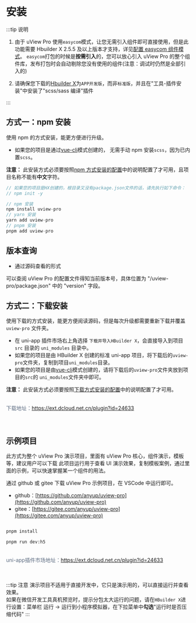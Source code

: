 # 安装

<demo-model url="/"></demo-model>

:::tip 说明

1. 由于 uView Pro 使用`easycom`模式，让您无需引入组件即可直接使用，但是此功能需要 Hbuilder X 2.5.5 及以上版本才支持，详见[配置 easycom 组件模式](/zh/components/quickstart.html#_3-配置easycom组件模式)。
   `easycom`打包的时候是**按需引入**的，您可以放心引入 uView Pro 的整个组件库，发布打包时会自动剔除您没有使用的组件(注意：调试时仍然是全部引入的)

2. 请确保您下载的[Hbuilder X](https://www.dcloud.io/hbuilderx.html)为`APP开发版`，而非`标准版`，并且在"工具-插件安装"中安装了"scss/sass 编译"插件

:::

## 方式一：npm 安装

使用 npm 的方式安装，能更方便进行升级。

- 如果您的项目是通过[vue-cli](https://uniapp.dcloud.io/quickstart?id=_2-%e9%80%9a%e8%bf%87vue-cli%e5%91%bd%e4%bb%a4%e8%a1%8c)模式创建的，
  无需手动 npm 安装`scss`，因为已内置`scss`。

**注意：** 此安装方式必须要按照[npm 方式安装的配置](/zh/components/npmSetting.html)中的说明配置了才可用，且项目名称不能有**中文**字符。

```js
// 如果您的项目是HX创建的，根目录又没有package.json文件的话，请先执行如下命令：
// npm init -y

// npm 安装
npm install uview-pro
// yarn 安装
yarn add uview-pro
// pnpm 安装
pnpm add uview-pro
```

## 版本查询

- 通过源码查看的形式

可以查阅 uView Pro 的配置文件得知当前版本号，具体位置为 "/uview-pro/package.json" 中的 "version" 字段。

## 方式二：下载安装

使用下载的方式安装，能更方便阅读源码，但是每次升级都需要重新下载并覆盖 `uview-pro` 文件夹。

- 在 uni-app 插件市场右上角选择 `下载并导入HBuilder X`，会直接导入到项目 `src` 目录的 `uni_modules` 目录中。
- 如果您的项目是由 HBuilder X 创建的标准 uni-app 项目，将下载后的`uview-pro`文件夹，复制到项目`uni_modules`目录。
- 如果您的项目是由[vue-cli](https://uniapp.dcloud.io/quickstart?id=_2-%e9%80%9a%e8%bf%87vue-cli%e5%91%bd%e4%bb%a4%e8%a1%8c)模式创建的，请将下载后的`uview-pro`文件夹放到项目的`src`的 `uni_modules`文件夹中即可。

**注意：** 此安装方式必须要按照[下载方式安装的配置](/zh/components/downloadSetting.html)中的说明配置了才可用。

<br>
<div @click="downloadPost(2)" class="download-link">
	<!-- 下载地址：<a href="https://download.uviewui.com/uView_1.3.6.zip">uView_1.3.6.zip</a> -->
	下载地址：<a target="_blank" href="https://ext.dcloud.net.cn/plugin?id=24633">https://ext.dcloud.net.cn/plugin?id=24633</a>
</div>
<br>
<br>

## 示例项目

此方式为整个 uView Pro 演示项目，里面有 uView Pro 核心，组件演示，模板等，建议用户可以下载
此项目运行用于查看 UI 演示效果，复制模板案例，通过里面的示例，可以快速掌握某一个组件的用法。

<!-- - 途径一：uView示例项目已内置到`HBuilder X`中，在`文件 -> 新建 -> 项目 -> uni-app`中，找到`uView Pro`下载运行即可。 -->

<!-- - 途径二：在uni-app插件市场右上角选择`使用 HBuilderX 导入示例项目`或者`下载示例项目ZIP`，然后在HBuilder X中运行即可。 -->

通过 github 或 gitee 下载 uView Pro 示例项目，在 VSCode 中运行即可。

- github：[https://github.com/anyup/uview-pro](https://github.com/anyup/uview-pro)
- gitee：[https://gitee.com/anyup/uview-pro](https://gitee.com/anyup/uview-pro)

```bash

pnpm install

pnpm run dev:h5
```

<br>
<div @click="downloadPost(3)" class="download-link">
	<!-- 下载地址：<a href="https://download.uviewui.com/uView_1.3.6_demo.zip">uView_1.3.6_demo.zip</a> -->
	uni-app插件市场地址：<a target="_blank" href="https://ext.dcloud.net.cn/plugin?id=24633">https://ext.dcloud.net.cn/plugin?id=24633</a>
</div>
<br>
<br>

:::tip 注意
演示项目不适用于直接开发中，它只是演示用的，可以直接运行并查看效果。  
如果在微信开发工具真机预览时，提示分包太大运行的问题，请在`HBuilder X`进行设置：菜单栏 运行 -> 运行到小程序模拟器，在下拉菜单中**勾选**"运行时是否压缩代码"
:::

<br>
<br>

<script setup lang="ts">
import axios from "axios"

// 定义下载统计方法
const downloadPost = (type: number) => {
  // 注意：在实际项目中，需要通过适当的方式获取 baseUrl
  // 这里假设可以通过 import.meta.env 或其他方式获取
  const baseUrl = import.meta.env.VITE_BASE_URL || ''
  const url = baseUrl + '/index/index/download'
  
  axios.post(url, {
    type: type,
  })
  .then(function (response) {
    // console.log(response);
  })
  .catch(function (error) {
    // console.log(error);
  })
}
</script>

<style scoped>
.download-link {
  font-size: 14px;
  color: #5e6d82;
}
</style>
